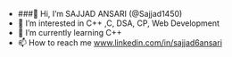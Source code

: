 - ###👋 Hi, I’m SAJJAD ANSARI (@Sajjad1450)
- 👀 I’m interested in C++ ,C, DSA, CP, Web Development
- 🌱 I’m currently learning C++
- 📫 How to reach me www.linkedin.com/in/sajjad6ansari



<!---
Sajjad1450/Sajjad1450 is a ✨ special ✨ repository because its `README.md` (this file) appears on your GitHub profile.
You can click the Preview link to take a look at your changes.
--->
